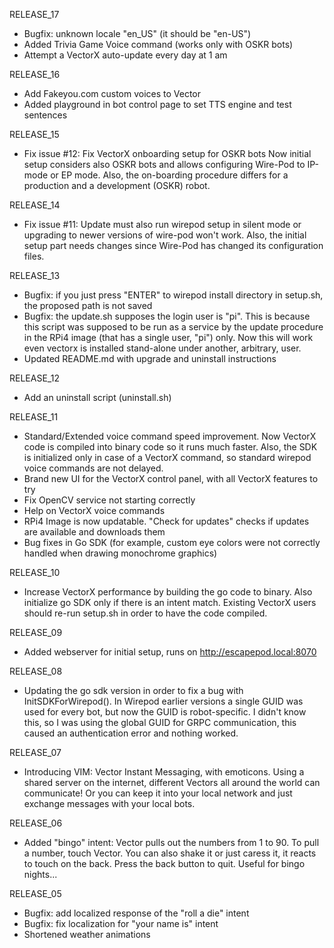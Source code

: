 RELEASE_17
- Bugfix: unknown locale "en_US" (it should be "en-US") 
- Added Trivia Game Voice command (works only with OSKR bots)
- Attempt a VectorX auto-update every day at 1 am

RELEASE_16
- Add Fakeyou.com custom voices to Vector
- Added playground in bot control page to set TTS engine and test sentences

RELEASE_15
- Fix issue #12: Fix VectorX onboarding setup for OSKR bots
  Now initial setup considers also OSKR bots and allows configuring Wire-Pod to IP-mode or EP mode. Also, the
  on-boarding procedure differs for a production and a development (OSKR) robot.

RELEASE_14
- Fix issue #11: Update must also run wirepod setup in silent mode or upgrading to newer versions of 
  wire-pod won't work. Also, the initial setup part needs changes since Wire-Pod has changed its configuration
  files.

RELEASE_13
- Bugfix: if you just press "ENTER" to wirepod install directory in setup.sh, the proposed path is not saved
- Bugfix: the update.sh supposes the login user is "pi". This is because this script was supposed to be run 
  as a service by the update procedure in the RPi4 image (that has a single user, "pi") only. 
  Now this will work even vectorx is installed stand-alone under another, arbitrary, user. 
- Updated README.md with upgrade and uninstall instructions

RELEASE_12
- Add an uninstall script (uninstall.sh)

RELEASE_11
- Standard/Extended voice command speed improvement. Now VectorX code is compiled into binary code so it runs much faster. Also, the SDK is initialized only in case of a VectorX command, so standard wirepod voice commands are not delayed.
- Brand new UI for the VectorX control panel, with all VectorX features to try
- Fix OpenCV service not starting correctly
- Help on VectorX voice commands
- RPi4 Image is now updatable. "Check for updates" checks if updates are available and downloads them
- Bug fixes in Go SDK (for example, custom eye colors were not correctly handled when drawing monochrome graphics)

RELEASE_10
- Increase VectorX performance by building the go code to binary. Also initialize go SDK only if there is
  an intent match. Existing VectorX users should re-run setup.sh in order to have the code compiled.

RELEASE_09
- Added webserver for initial setup, runs on http://escapepod.local:8070 

RELEASE_08
- Updating the go sdk version in order to fix a bug with InitSDKForWirepod().
  In Wirepod earlier versions a single GUID was used for every bot, but now the GUID is robot-specific. 
  I didn't know this, so I was using the global GUID for GRPC communication, this caused an authentication
  error and nothing worked. 

RELEASE_07
- Introducing VIM: Vector Instant Messaging, with emoticons. Using a shared server on the internet, different Vectors 
all around the world can communicate! Or you can keep it into your local network and just exchange messages
with your local bots.

RELEASE_06
- Added "bingo" intent: Vector pulls out the numbers from 1 to 90. 
  To pull a number, touch Vector. You can also shake it or just caress it, it reacts to touch on
  the back. Press the back button to quit. Useful for bingo nights...

RELEASE_05
- Bugfix: add localized response of the "roll a die" intent
- Bugfix: fix localization for "your name is" intent
- Shortened weather animations